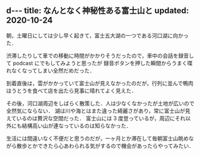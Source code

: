 d---
title: なんとなく神秘性ある富士山と
updated: 2020-10-24
---

朝，土曜日にしては少し早く起きて，富士五大湖の一つである河口湖に向かった．

渋滞したりして車での移動に時間がかかりそうだったので，車中の会話を録音して podcast にでもしてみようと思ったが
録音ボタンを押した瞬間からうまく喋れなくなってしまい全然だめだった．

到着直後は，雲がかかっていて富士山が見えなかったのだが，行列に並んで鴨肉ほうとうを食べて店を出たら見事に晴れてよく見えた．

その後，河口湖周辺をしばらく散策した．人は少なくなかったが土地が広いので全然気にならない．
湖は川や海とはまた違った綺麗さがあり，常に富士山が見えているのは贅沢な空間だった．
富士山には 3 度登っているが，周辺にそれ以外にも結構高い山が連なっているのは知らなかった．

生活には間違いなく不便だと思うのだが，一ヶ月とか滞在して毎朝富士山眺めながら散歩とかできたら心あわられる気がするので機会があったらやってみたい．
